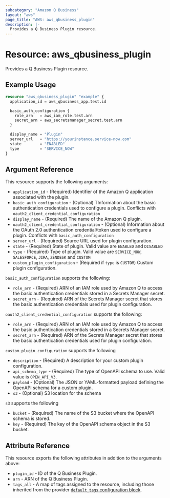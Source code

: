```yaml
---
subcategory: "Amazon Q Business"
layout: "aws"
page_title: "AWS: aws_qbusiness_plugin"
description: |-
  Provides a Q Business Plugin resource.
---
```


# Resource: aws_qbusiness_plugin

Provides a Q Business Plugin resource.

## Example Usage

```terraform
resource "aws_qbusiness_plugin" "example" {
  application_id = aws_qbusiness_app.test.id

  basic_auth_configuration {
    role_arn   = aws_iam_role.test.arn
    secret_arn = aws_secretsmanager_secret.test.arn
  }

  display_name = "Plugin"
  server_url   = "https://yourinstance.service-now.com"
  state        = "ENABLED"
  type         = "SERVICE_NOW"
}
```

## Argument Reference

This resource supports the following arguments:

* `application_id` - (Required) Identifier of the Amazon Q application associated with the plugin.
* `basic_auth_configuration` - (Optional) TInformation about the basic authentication credentials used to configure a plugin. Conflicts with `oauth2_client_credential_configuration`
* `display_name` - (Required) The name of the Amazon Q plugin.
* `oauth2_client_credential_configuration` - (Optional) Information about the OAuth 2.0 authentication credential/token used to configure a plugin. Conflicts with `basic_auth_configuration`
* `server_url` - (Required) Source URL used for plugin configuration.
* `state` - (Required) State of plugin. Valid value are `ENABLED` and `DISABLED`
* `type` - (Required) Type of plugin. Valid value are `SERVICE_NOW`, `SALESFORCE`, `JIRA`, `ZENDESK` and `CUSTOM`
* `custom_plugin_configuration` - (Required if `type` is `CUSTOM`) Custom plugin configuration.

`basic_auth_configuration` supports the following:

* `role_arn` - (Required) ARN of an IAM role used by Amazon Q to access the basic authentication credentials stored in a Secrets Manager secret.
* `secret_arn` - (Required) ARN of the Secrets Manager secret that stores the basic authentication credentials used for plugin configuration.

`oauth2_client_credential_configuration` supports the following:

* `role_arn` - (Required) ARN of an IAM role used by Amazon Q to access the basic authentication credentials stored in a Secrets Manager secret.
* `secret_arn` - (Required) ARN of the Secrets Manager secret that stores the basic authentication credentials used for plugin configuration.

`custom_plugin_configuration` supports the following

* `description` - (Required) A description for your custom plugin configuration.
* `api_schema_type` - (Required) The type of OpenAPI schema to use. Valid value is `OPEN_API_V3`.
* `payload` - (Optional) The JSON or YAML-formatted payload defining the OpenAPI schema for a custom plugin.
* `s3` - (Optional) S3 location for the schema

`s3` supports the following

* `bucket` - (Required) The name of the S3 bucket where the OpenAPI schema is stored.
* `key` - (Required) The key of the OpenAPI schema object in the S3 bucket.

## Attribute Reference

This resource exports the following attributes in addition to the arguments above:

* `plugin_id` - ID of the Q Business Plugin.
* `arn` - ARN of the Q Business Plugin.
* `tags_all` - A map of tags assigned to the resource, including those inherited from the provider [`default_tags` configuration block](https://registry.terraform.io/providers/hashicorp/aws/latest/docs#default_tags-configuration-block).
